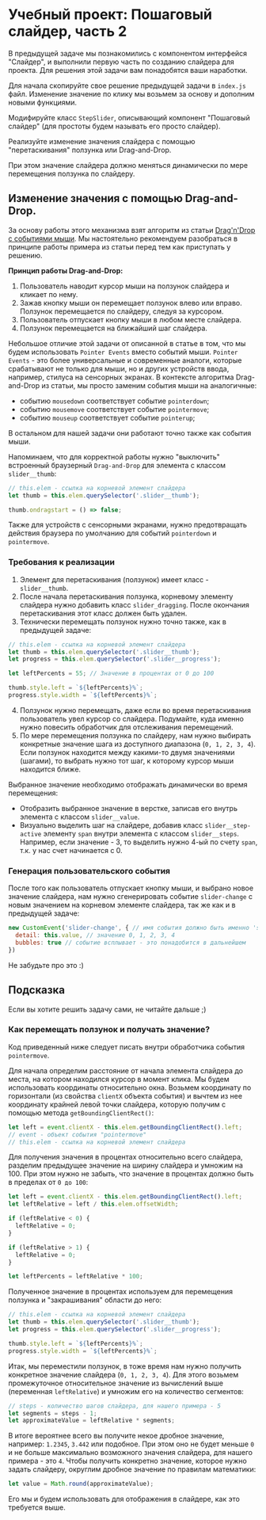 # Учебный проект: Пошаговый слайдер, часть 2

В предыдущей задаче мы познакомились с компонентом интерфейся "Слайдер", и выполнили первую часть по созданию слайдера для проекта. Для решения этой задачи вам понадобятся ваши наработки. 

Для начала скопируйте свое решение предыдущей задачи в `index.js` файл. Изменение значение по клику мы возьмем за основу и дополним новыми функциями. 

Модифируйте класс `StepSlider`, описывающий компонент "Пошаговый слайдер" (для простоты будем называть его просто слайдер). 

Реализуйте изменение значения слайдера с помощью "перетаскивания" ползунка или Drag-and-Drop.

При этом значение слайдера должно меняться динамически по мере перемещения ползунка по слайдеру. 

## Изменение значения с помощью Drag-and-Drop.

За основу работы этого механизма взят алгоритм из статьи [Drag'n'Drop с событиями мыши](https://learn.javascript.ru/mouse-drag-and-drop). Мы настоятельно рекомендуем разобраться в принципе работы примера из статьи перед тем как приступать у решению. 

**Принцип работы Drag-and-Drop:**

1. Пользователь наводит курсор мыши на ползунок слайдера и кликает по нему.
2. Зажав кнопку мыши он перемещает ползунок влево или вправо. Ползунок перемещается по слайдеру, следуя за курсором.
3. Пользователь отпускает кнопку мыши в любом месте слайдера.
4. Ползунок перемещается на ближайший шаг слайдера.

Небольшое отличие этой задачи от описанной в статье в том, что мы будем использовать `Pointer Events` вместо событий мыши. `Pointer Events` - это более универсальные и современные аналоги, которые срабатывают не только для мыши, но и других устройств ввода, например, стилуса на сенсорных экранах. В контексте алгоритма Drag-and-Drop из статьи, мы просто заменим события мыши на аналогичные:

- событию `mousedown` соответствует событие `pointerdown`;
- событию `mousemove` соответствует событие `pointermove`;
- событию `mouseup` соответствует событие `pointerup`;

В остальном для нашей задачи они работают точно также как события мыши.

Напоминаем, что для корректной работы нужно "выключить" встроенный браузерный `Drag-and-Drop` для элемента с классом `slider__thumb`:

```js
// this.elem - ссылка на корневой элемент слайдера
let thumb = this.elem.querySelector('.slider__thumb');

thumb.ondragstart = () => false;
```

Также для устройств с сенсорными экранами, нужно предотвращать действия браузера по умолчанию для событий `pointerdown` и `pointermove`.

### Требования к реализации

1. Элемент для перетаскивания (ползунок) имеет класс - `slider__thumb`.
2. После начала перетаскивания ползунка, корневому элементу слайдера нужно добавить класс `slider_dragging`. После окончания перетаскивания этот класс должен быть удален.
3. Технически перемещать ползунок нужно точно также, как в предыдущей задаче:
```js
// this.elem - ссылка на корневой элемент слайдера
let thumb = this.elem.querySelector('.slider__thumb');
let progress = this.elem.querySelector('.slider__progress');

let leftPercents = 55; // Значение в процентах от 0 до 100

thumb.style.left = `${leftPercents}%`;
progress.style.width = `${leftPercents}%`;
```
4. Ползунок нужно перемещать, даже если во время перетаскивания пользователь увел курсор со слайдера. Подумайте, куда именно нужно повесить обработчик для отслеживания перемещений.
5. По мере перемещения ползунка по слайдеру, нам нужно выбирать конкретные значение шага из доступного диапазона (`0, 1, 2, 3, 4`). Если ползунок находится между какими-то двумя значениями (шагами), то выбрать нужно тот шаг, к которому курсор мыши находится ближе. 

Выбранное значение необходимо отображать динамически во время перемещения:
- Отобразить выбранное значение в верстке, записав его внутрь элемента с классом `slider__value`.
- Визуально выделить шаг на слайдере, добавив класс `slider__step-active` элементу `span` внутри элемента с классом `slider__steps`. Например, если значение - 3, то выделить нужно 4-ый по счету `span`, т.к. у нас счет начинается с 0.

### Генерация пользовательского события

После того как пользователь отпускает кнопку мыши, и выбрано новое значение слайдера, нам нужно сгенерировать событие `slider-change` с новым значением на корневом элементе слайдера, так же как и в предыдущей задаче: 

```js
new CustomEvent('slider-change', { // имя события должно быть именно 'slider-change'
  detail: this.value, // значение 0, 1, 2, 3, 4
  bubbles: true // событие всплывает - это понадобится в дальнейшем
})
```

Не забудьте про это :)

## Подсказка

Если вы хотите решить задачу сами, не читайте дальше ;)

### Как перемещать ползунок и получать значение?

Код приведенный ниже следует писать внутри обработчика события `pointermove`.

Для начала определим расстояние от начала элемента слайдера до места, на котором находился курсор в момент клика. Мы будем использовать координаты относительно окна. Возьмем координату по горизонтали (из свойства `clientX` объекта события) и вычтем из нее координату крайней левой точки слайдера, которую получим с помощью метода `getBoundingClientRect()`:

```js
let left = event.clientX - this.elem.getBoundingClientRect().left; 
// event - объект события "pointermove"
// this.elem - ссылка на корневой элемент слайдера
```

Для получения значения в процентах относительно всего слайдера, разделим предыдущее значение на ширину слайдера и умножим на 100. При этом нужно не забыть, что значение в процентах должно быть в пределах от `0 до 100`: 

```js
let left = event.clientX - this.elem.getBoundingClientRect().left; 
let leftRelative = left / this.elem.offsetWidth;

if (leftRelative < 0) {
  leftRelative = 0;
}

if (leftRelative > 1) {
  leftRelative = 0;
}

let leftPercents = leftRelative * 100;
```

Полученное значение в процентах используем для перемещения ползунка и "закрашивания" области до него:

```js
// this.elem - ссылка на корневой элемент слайдера
let thumb = this.elem.querySelector('.slider__thumb');
let progress = this.elem.querySelector('.slider__progress');

thumb.style.left = `${leftPercents}%`;
progress.style.width = `${leftPercents}%`;
```

Итак, мы переместили ползунок, в тоже время нам нужно получить конкретное значение слайдера (`0, 1, 2, 3, 4`). Для этого возьмем промежуточное относительное значение из вычислений выше (переменная `leftRelative`) и умножим его на количество сегментов: 

```js
// steps - количество шагов слайдера, для нашего примера - 5
let segments = steps - 1;
let approximateValue = leftRelative * segments;
```

В итоге вероятнее всего вы получите некое дробное значение, например: `1.2345`, `3.442` или подобное. При этом оно не будет меньше `0` и не больше максимально возможного значения слайдера, для нашего примера - это `4`. Чтобы получить конкретно значение, которое нужно задать слайдеру, округлим дробное значение по правилам математики:

```js
let value = Math.round(approximateValue);
```

Его мы и будем использовать для отображения в слайдере, как это требуется выше.
